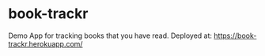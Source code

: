 # book-trackr
 Demo App for tracking books that you have read. Deployed at: https://book-trackr.herokuapp.com/
